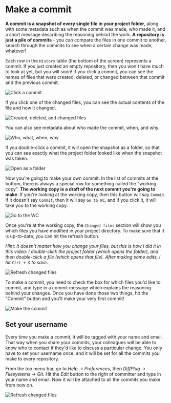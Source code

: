 # Make a commit

**A commit is a snapshot of every single file in your project folder**, along with some metadata such as when the commit was made, who made it, and a short message describing the reasoning behind the work.  **A repository is just a pile of commits** - you can compare the files in one commit to another, search through the commits to see when a certain change was made, whatever!

Each row in the `History` table (the bottom of the screen) represents a commit.  If you just created an empty repository, then you won't have much to look at yet, but you will soon!  If you click a commit, you can see the names of files that were created, deleted, or changed between that commit and the previous commit.

![Click a commit](MakeCommit_ClickCommit.gif)

If you click one of the changed files, you can see the actual contents of the file and how it changed.

![Created, deleted, and changed files](MakeCommit_CreatedDeletedChanged.gif)

You can also see metadata about who made the commit, when, and why.

![Who, what, when, why](MakeCommit_WhoWhatWhenWhy.gif)

If you double-click a commit, it will open the snapshot as a folder, so that you can see exactly what the project folder looked like when the snapshot was taken.

![Open as a folder](MakeCommit_DoubleClick.gif)

Now you're going to make your own commit.  In the list of commits at the bottom, there is always a special row for something called the "working copy".  **The working copy is a draft of the next commit you're going to make**.  If you're looking at the working copy, then this button will say `Commit`.  If it doesn't say `Commit`, then it will say `Go to WC`, and if you click it, it will take you to the working copy.

![Go to the WC](MakeCommit_GoToWc.gif)

Once you're at the working copy, the `Changed files` section will show you which files you have modified in your project directory.  To make sure that it is up-to-date, you can hit the refresh button.

*Hint: It doesn't matter how you change your files, but this is how I did it in this video: I double-click the project folder (which opens the folder), and then double-click a file (which opens that file).  After making some edits, I hit `Ctrl + S` to save.*

![Refresh changed files](MakeCommit_ShowChanges.gif)

To make a commit, you need to check the box for which files you'd like to commit, and type in a commit message which explains the reasoning behind your changes.  Once you have done those two things, hit the "Commit" button and you'll make your very first commit!

![Make the commit](MakeCommit_MakeTheCommit.gif)

## Set your username

Every time you make a commit, it will be tagged with your name and email.  That way when you share your commits, your colleagues will be able to know who to contact if they'd like to discuss a particular change.  You only have to set your username once, and it will be set for all the commits you make to every repository.

From the top menu bar, go to *Help -> Preferences*, then *DiffPlug -> Filesystems -> Git*. Hit the *Edit* button to the right of committer and type in your name and email.  Now it will be attached to all the commits you make from now on.

![Refresh changed files](MakeCommit_SetUsername.gif)
